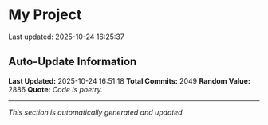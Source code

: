 # My Project


Last updated: 2025-10-24 16:25:37








































































































































































































































































































































































































































































































































































































































































































































































































































































































































































































































































































































































































































































































































































































































































































































































































































































































































































































































































































































































































































































































































































































































































































































































































































































































































## Auto-Update Information

**Last Updated:** 2025-10-24 16:51:18
**Total Commits:** 2049
**Random Value:** 2886
**Quote:** _Code is poetry._

---
_This section is automatically generated and updated._